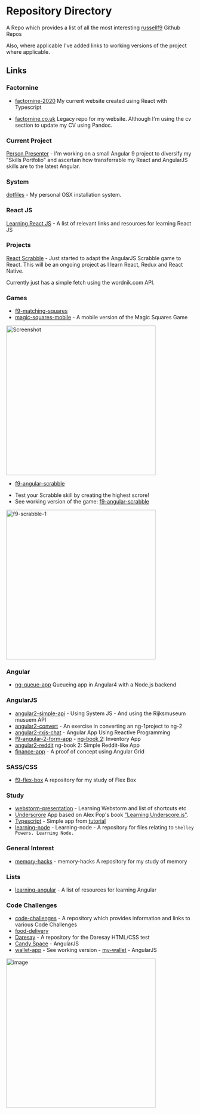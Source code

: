 # Repository Directory
A Repo which provides a list of all the most interesting [russellf9](https://github.com/russellf9) Github Repos

Also, where applicable I've added links to working versions of the project where applicable.

## Links

### Factornine
* [factornine-2020](https://github.com/russellf9/factornine-2020)
My current website created using React with Typescript

* [factornine.co.uk](https://github.com/russellf9/factornine.co.uk)
Legacy repo for my website. Although I'm using the cv section to update my CV using Pandoc.

### Current Project

[Person Presenter](https://github.com/russellf9/person-presenter) - I'm working on a small Angular 9 project to diversify my "Skills Portfolio" and ascertain how transferrable my React and AngularJS skills are to the latest Angular.


### System

[dotfiles](https://github.com/russellf9/dotfiles) - My personal OSX installation system.
### React JS

[Learning React JS](https://github.com/russellf9/learn-react-list) - A list of relevant links and resources for learning React JS

### Projects

[React Scrabble](https://github.com/russellf9/React-Scrabble) - Just started to adapt the AngularJS Scrabble game to React. This will be an ongoing project as I learn React, Redux and React Native.

Currently just has a simple fetch using the wordnik.com API.


### Games
* [f9-matching-squares](https://github.com/russellf9/f9-matching-squares)
* [magic-squares-mobile](https://github.com/russellf9/magic-squares-mobile) - A mobile version of the Magic Squares Game
<img src="https://raw.githubusercontent.com/russellf9/magic-squares-mobile/master/design/screenshots/magicSquaresiPad_150227.jpg" alt="Screenshot" title="Magic Squares Mockup" width="400">

* [f9-angular-scrabble](https://github.com/russellf9/f9-angular-scrabble)
- Test your Scrabble skill by creating the highest scrore!
- See working version of the game: [f9-angular-scrabble](http://factornine.co.uk/f9-scrabble)
<img src="https://user-images.githubusercontent.com/4911915/29003486-865f9c92-7aaf-11e7-990b-e8f12b1eded4.png" alt="f9-scrabble-1" width="400">

### Angular

* [ng-queue-app](https://github.com/russellf9/ng-queue-app) Queueing app in Angular4 with a Node.js backend


### AngularJS

* [angular2-simple-api](https://github.com/russellf9/angular2-simple-api) - Using System JS - And using the Rijksmuseum musuem API
* [angular2-convert](https://github.com/russellf9/angular2-convert) -  An exercise in converting an ng-1project to ng-2
* [angular2-rxjs-chat](https://github.com/russellf9/angular2-rxjs-chat) - Angular App Using Reactive Programming
* [f9-angular-2-form-app](https://github.com/russellf9/f9-angular-2-form-app) - [ng-book 2](https://github.com/ng-book): Inventory App
* [angular2-reddit](https://github.com/russellf9/angular2-reddit) ng-book 2: Simple Reddit-like App
* [finance-app](https://github.com/russellf9/finance-app) - A proof of concept using Angular Grid

### SASS/CSS
- [f9-flex-box](https://github.com/russellf9/f9-flex-box) A repository for my study of Flex Box

### Study
* [webstorm-presentation](https://github.com/russellf9/webstorm-presentation) - Learning Webstorm and list of shortcuts etc
* [Underscrore](https://github.com/russellf9/underscore-dev) App based on Alex Pop's book ["Learning Underscore.js"](http://bit.ly/1JwvBOO).
* [Typescript](https://github.com/russellf9/typescript-test) - Simple app from [tutorial](https://www.typescriptlang.org/docs/tutorial.html)
* [learning-node](https://github.com/russellf9/learning-node) - Learning-node - A repository for files relating to `Shelley Powers. Learning Node.`

### General Interest
* [memory-hacks](https://github.com/russellf9/memory-hacks) - memory-hacks A repository for my study of memory

### Lists
* [learning-angular](https://github.com/russellf9/learning-angular) - A list of resources for learning Angular

### Code Challenges

* [code-challenges](https://github.com/russellf9/code-challenges) - A repository which provides information and links to various Code Challenges
* [food-delivery](https://github.com/russellf9/food-delivery)
* [Daresay](https://github.com/russellf9/daresay-test) - A repository for the Daresay HTML/CSS test
* [Candy Space](https://github.com/russellf9/candy-space) - AngularJS
* [wallet-app](https://github.com/russellf9/wallet-app) - See working version - [my-wallet](http://factornine.co.uk/my-wallet/#/) - AngularJS
<img src="https://user-images.githubusercontent.com/4911915/29967585-3f9f1c0a-8f0f-11e7-8822-64b92e1d6fa5.png" alt="image" width="400">
